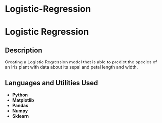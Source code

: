 # Logistic-Regression
<h1>Logistic Regression</h1>

<h2>Description</h2>
Creating a Logistic Regression model that is able to predict the species of an Iris plant with data about its sepal and petal length and width.<br />

<h2>Languages and Utilities Used</h2>

- <b>Python</b>
- <b>Matplotlib</b>
- <b>Pandas</b>
- <b>Numpy</b>
- <b>Sklearn</b>

